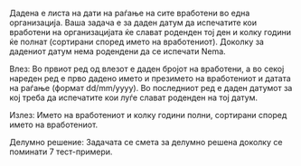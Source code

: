  
Дадена е листа на дати на раѓање на сите вработени во една организација. Ваша задача е за даден датум да испечатите кои вработени на организацијата ќе слават роденден тој ден и колку години ќе полнат (сортирани според името на вработениот). Доколку за дадениот датум нема родендени да се испечати Nema.

Влез: Во првиот ред од влезот е даден бројот на вработени, а во секој нареден ред е прво дадено името и презимето на вработениот и датата на раѓање (формат dd/mm/yyyy). Во последниот ред е даден датумот за кој треба да испечатите кои луѓе слават роденден на тој датум.

Излез: Името на вработениот и колку години полни, сортирани според името на вработениот.

Делумно решение: Задачата се смета за делумно решена доколку се поминати 7 тест-примери.
